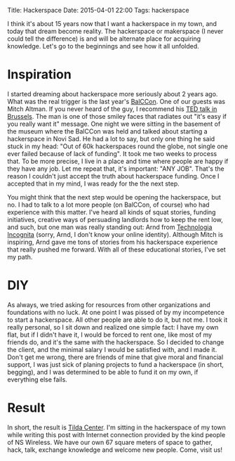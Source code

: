 Title: Hackerspace
Date: 2015-04-01 22:00
Tags: hackerspace

I think it's about 15 years now that I want a hackerspace in my town, and today
that dream become reality. The hackerspace or makerspace (I never could tell
the difference) is and will be alternate place for acquiring knowledge.
Let's go to the beginnings and see how it all unfolded.

Inspiration
===========

I started dreaming about hackerspace more seriously about 2 years ago. What was
the real trigger is the last year's [BalCCon](https://2k14.balccon.org). One of
our guests was Mitch Altman. If you never heard of the guy, I recommend his [TED
talk in Brussels](https://www.youtube.com/watch?v=WkiX7R1-kaY). The man is one
of those smiley faces that radiates out "it's easy if you really want it"
message. One night we were sitting in the basement of the museum where the
BalCCon was held and talked about starting a hackerspace in Novi Sad. He had a
lot to say, but only one thing he said stuck in my head: "Out of 60k
hackerspaces round the globe, not single one ever failed because of lack of
funding". It took me two weeks to process that. To be more precise, I live in a
place and time where people are happy if they have any job. Let me repeat that,
it's important: "ANY JOB". That's the reason I couldn't just accept the truth
about hackerspace funding. Once I accepted that in my mind, I was ready for the
the next step.

You might think that the next step would be opening the hackerspace, but no. I
had to talk to a lot more people (on BalCCon, of course) who had experience with
this matter. I've heard all kinds of squat stories, funding initiatives,
creative ways of persuading landlords how to keep the rent low, and such, but
one man was really standing out: Arnd from
[Technologia Incognita](http://techinc.nl/) (sorry, Arnd, I don't know your
online identity). Although Mitch is inspiring, Arnd gave me tons of stories from
his hackerspace experience that really pushed me forward. With all of these
educational stories, I've set my path.

DIY
===

As always, we tried asking for resources from other organizations and
foundations with no luck. At one point I was pissed of by my incompetence to
start a hackerspace. All other people are able to do it, but not me. I took it
really personal, so I sit down and realized one simple fact: I have my own flat,
but if I didn't have it, I would be forced to rent one, like most of my friends
do, and it's the same with the hackerspace. So I decided to change the client,
and the minimal salary I would be satisfied with, and I made it. Don't get me
wrong, there are friends of mine that give moral and financial support, I was
just sick of planing projects to fund a hackerspace (in short, begging), and I
was determined to be able to fund it on my own, if everything else fails.

Result
======

In short, the result is [Tilda Center](http://tilda.center). I'm sitting in the
hackerspace of my town while writing this post with Internet connection provided
by the kind people of NS Wireless. We have our own 67 square meters of space to
gather, hack, talk, exchange knowledge and welcome new people. Come, visit us!
